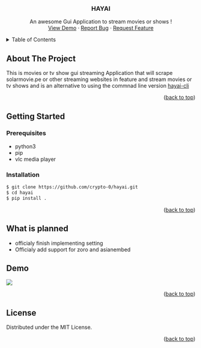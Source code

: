 <a name="readme-top"></a>
<!-- PROJECT LOGO -->
<br />
<div align="center">

  <h3 align="center">HAYAI</h3>

  <p align="center">
    An awesome Gui Application to stream movies or shows !
    <br />
    <a href="#demo">View Demo</a>
    ·
    <a href="https://github.com/crypto-0/hayai/issues">Report Bug</a>
    ·
    <a href="https://github.com/crypto-0/hayai/pulls">Request Feature</a>
  </p>
</div>



<!-- TABLE OF CONTENTS -->
<details>
  <summary>Table of Contents</summary>
  <ol>
    <li>
      <a href="#about-the-project">About The Project</a>
    </li>
    <li>
      <a href="#getting-started">Getting Started</a>
      <ul>
        <li><a href="#prerequisites">Prerequisites</a></li>
        <li><a href="#installation">Installation</a></li>
      </ul>
    </li>
    <li><a href="#usage">Usage</a></li>
    <li><a href="#demo">Demo</a></li>
    <li><a href="#license">License</a></li>
  </ol>
</details>



<!-- ABOUT THE PROJECT -->
## About The Project

This is movies or tv show gui streaming Application that will scrape solarmovie.pe or other streaming websites in feature and stream movies or tv shows and is an alternative to using the commnad line version <a href="https://github.com/crypto-0/hayai-cli"> hayai-cli</a>

<p align="right">(<a href="#readme-top">back to top</a>)</p>


<!-- GETTING STARTED -->
## Getting Started

### Prerequisites

* python3
* pip
* vlc media player

### Installation
```sh
$ git clone https://github.com/crypto-0/hayai.git
$ cd hayai
$ pip install .
```
<p align="right">(<a href="#readme-top">back to top</a>)</p>

<!-- USAGE EXAMPLES -->
## What is planned
* officialy finish implementing setting
* Officialy add support for zoro and asianembed

## Demo
<img src="hayai.gif" />
<p align="right">(<a href="#readme-top">back to top</a>)</p>

<!-- LICENSE -->
## License

Distributed under the MIT License.

<p align="right">(<a href="#readme-top">back to top</a>)</p>


